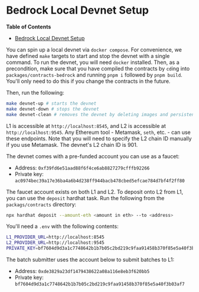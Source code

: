 <!-- DOCTOC SKIP -->
# Bedrock Local Devnet Setup

<!-- START doctoc generated TOC please keep comment here to allow auto update -->
<!-- DON'T EDIT THIS SECTION, INSTEAD RE-RUN doctoc TO UPDATE -->
**Table of Contents**

- [Bedrock Local Devnet Setup](#bedrock-local-devnet-setup)

<!-- END doctoc generated TOC please keep comment here to allow auto update -->

You can spin up a local devnet via `docker compose`.
For convenience, we have defined `make` targets to start and stop the devnet with a single command.
To run the devnet, you will need `docker` installed.
Then, as a precondition, make sure that you have compiled the contracts by `cd`ing into `packages/contracts-bedrock`
and running `pnpm i` followed by `pnpm build`. You'll only need to do this if you change the contracts in the future.

Then, run the following:

```bash
make devnet-up # starts the devnet
make devnet-down # stops the devnet
make devnet-clean # removes the devnet by deleting images and persistent volumes
```

L1 is accessible at `http://localhost:8545`, and L2 is accessible at `http://localhost:9545`.
Any Ethereum tool - Metamask, `seth`, etc. - can use these endpoints.
Note that you will need to specify the L2 chain ID manually if you use Metamask. The devnet's L2 chain ID is 901.

The devnet comes with a pre-funded account you can use as a faucet:

- Address: `0xf39fd6e51aad88f6f4ce6ab8827279cfffb92266`
- Private key: `ac0974bec39a17e36ba4a6b4d238ff944bacb478cbed5efcae784d7bf4f2ff80`

The faucet account exists on both L1 and L2. To deposit onto L2 from L1, you can use the `deposit` hardhat task.
Run the following from the `packags/contracts` directory:

```bash
npx hardhat deposit --amount-eth <amount in eth> --to <address>
````

You'll need a `.env` with the following contents:

```bash
L1_PROVIDER_URL=http://localhost:8545
L2_PROVIDER_URL=http://localhost:9545
PRIVATE_KEY=bf7604d9d3a1c7748642b1b7b05c2bd219c9faa91458b370f85e5a40f3b03af7
```

The batch submitter uses the account below to submit batches to L1:

- Address: `0xde3829a23df1479438622a08a116e8eb3f620bb5`
- Private key: `bf7604d9d3a1c7748642b1b7b05c2bd219c9faa91458b370f85e5a40f3b03af7`
